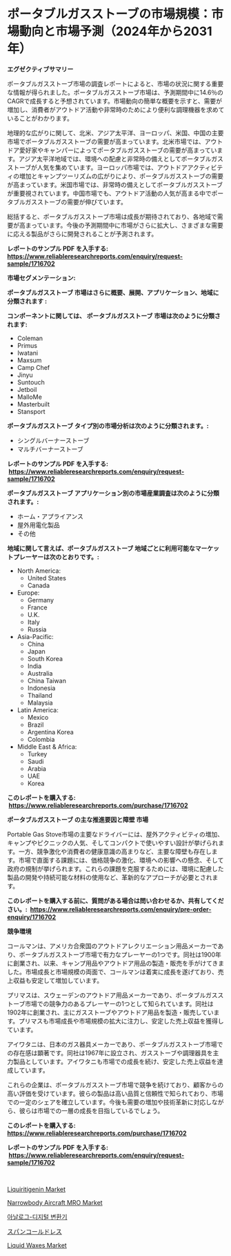 <p><h1>ポータブルガスストーブの市場規模：市場動向と市場予測（2024年から2031年）</h1></p><p><strong>エグゼクティブサマリー</strong></p>
<p><p>ポータブルガスストーブ市場の調査レポートによると、市場の状況に関する重要な情報が得られました。ポータブルガスストーブ市場は、予測期間中に14.6％のCAGRで成長すると予想されています。市場動向の簡単な概要を示すと、需要が増加し、消費者がアウトドア活動や非常時のためにより便利な調理機器を求めていることがわかります。</p><p>地理的な広がりに関して、北米、アジア太平洋、ヨーロッパ、米国、中国の主要市場でポータブルガスストーブの需要が高まっています。北米市場では、アウトドア愛好家やキャンパーによってポータブルガスストーブの需要が高まっています。アジア太平洋地域では、環境への配慮と非常時の備えとしてポータブルガスストーブが人気を集めています。ヨーロッパ市場では、アウトドアアクティビティの増加とキャンプツーリズムの広がりにより、ポータブルガスストーブの需要が高まっています。米国市場では、非常時の備えとしてポータブルガスストーブが重要視されています。中国市場でも、アウトドア活動の人気が高まる中でポータブルガスストーブの需要が伸びています。</p><p>総括すると、ポータブルガスストーブ市場は成長が期待されており、各地域で需要が高まっています。今後の予測期間中に市場がさらに拡大し、さまざまな需要に応える製品がさらに開発されることが予測されます。</p></p>
<p><strong>レポートのサンプル PDF を入手する: <a href="https://www.reliableresearchreports.com/enquiry/request-sample/1716702">https://www.reliableresearchreports.com/enquiry/request-sample/1716702</a></strong></p>
<p><strong>市場セグメンテーション:</strong></p>
<p><strong> ポータブルガスストーブ 市場はさらに概要、展開、アプリケーション、地域に分類されます :</strong></p>
<p><strong>コンポーネントに関しては、 ポータブルガスストーブ 市場は次のように分類されます: &nbsp;</strong></p>
<p><ul><li>Coleman</li><li>Primus</li><li>Iwatani</li><li>Maxsum</li><li>Camp Chef</li><li>Jinyu</li><li>Suntouch</li><li>Jetboil</li><li>MalloMe</li><li>Masterbuilt</li><li>Stansport</li></ul></p>
<p><strong> ポータブルガスストーブ タイプ別の市場分析は次のように分類されます。:</strong></p>
<p><ul><li>シングルバーナーストーブ</li><li>マルチバーナーストーブ</li></ul></p>
<p><strong>レポートのサンプル PDF を入手する: &nbsp;<a href="https://www.reliableresearchreports.com/enquiry/request-sample/1716702">https://www.reliableresearchreports.com/enquiry/request-sample/1716702</a></strong></p>
<p><strong> ポータブルガスストーブ アプリケーション別の市場産業調査は次のように分類されます。:</strong></p>
<p><ul><li>ホーム・アプライアンス</li><li>屋外用電化製品</li><li>その他</li></ul></p>
<p><strong>地域に関して言えば、ポータブルガスストーブ 地域ごとに利用可能なマーケットプレーヤーは次のとおりです。:</strong></p>
<p><ul>
    <li>
        North America:
        <ul>
            <li>United States</li>
            <li>Canada</li>
        </ul>
    </li>
    <li>
        Europe:
        <ul>
            <li>Germany</li>
            <li>France</li>
            <li>U.K.</li>
            <li>Italy</li>
            <li>Russia</li>
        </ul>
    </li>
    <li>
        Asia-Pacific:
        <ul>
            <li>China</li>
            <li>Japan</li>
            <li>South Korea</li>
            <li>India</li>
            <li>Australia</li>
            <li>China Taiwan</li>
            <li>Indonesia</li>
            <li>Thailand</li>
            <li>Malaysia</li>
        </ul>
    </li>
    <li>
        Latin America:
        <ul>
            <li>Mexico</li>
            <li>Brazil</li>
            <li>Argentina Korea</li>
            <li>Colombia</li>
        </ul>
    </li>
    <li>
        Middle East & Africa:
        <ul>
            <li>Turkey</li>
            <li>Saudi</li>
            <li>Arabia</li>
            <li>UAE</li>
            <li>Korea</li>
        </ul>
    </li>
    </ul></p>
<p><strong>このレポートを購入する: &nbsp;<a href="https://www.reliableresearchreports.com/purchase/1716702">https://www.reliableresearchreports.com/purchase/1716702</a></strong></p>
<p><strong>ポータブルガスストーブ の主な推進要因と障壁 市場</strong></p>
<p><p>Portable Gas Stove市場の主要なドライバーには、屋外アクティビティの増加、キャンプやピクニックの人気、そしてコンパクトで使いやすい設計が挙げられます。一方、競争激化や消費者の健康意識の高まりなど、主要な障壁も存在します。市場で直面する課題には、価格競争の激化、環境への影響への懸念、そして政府の規制が挙げられます。これらの課題を克服するためには、環境に配慮した製品の開発や持続可能な材料の使用など、革新的なアプローチが必要とされます。</p></p>
<p><strong>このレポートを購入する前に、質問がある場合は問い合わせるか、共有してください。:&nbsp; <a href="https://www.reliableresearchreports.com/enquiry/pre-order-enquiry/1716702">https://www.reliableresearchreports.com/enquiry/pre-order-enquiry/1716702</a></strong></p>
<p><strong>競争環境</strong></p>
<p><p>コールマンは、アメリカ合衆国のアウトドアレクリエーション用品メーカーであり、ポータブルガスストーブ市場で有力なプレーヤーの1つです。同社は1900年に創業され、以来、キャンプ用品やアウトドア用品の製造・販売を手がけてきました。市場成長と市場規模の両面で、コールマンは着実に成長を遂げており、売上収益も安定して増加しています。</p><p>プリマスは、スウェーデンのアウトドア用品メーカーであり、ポータブルガスストーブ市場での競争力のあるプレーヤーの1つとして知られています。同社は1902年に創業され、主にガスストーブやアウトドア用品を製造・販売しています。プリマスも市場成長や市場規模の拡大に注力し、安定した売上収益を獲得しています。</p><p>アイワタニは、日本のガス器具メーカーであり、ポータブルガスストーブ市場での存在感は顕著です。同社は1967年に設立され、ガスストーブや調理器具を主力製品としています。アイワタニも市場での成長を続け、安定した売上収益を達成しています。</p><p>これらの企業は、ポータブルガスストーブ市場で競争を続けており、顧客からの高い評価を受けています。彼らの製品は高い品質と信頼性で知られており、市場での一定のシェアを確立しています。今後も需要の増加や技術革新に対応しながら、彼らは市場での一層の成長を目指しているでしょう。</p></p>
<p><strong>このレポートを購入する: &nbsp; <a href="https://www.reliableresearchreports.com/purchase/1716702">https://www.reliableresearchreports.com/purchase/1716702</a></strong></p>
<p><strong>レポートのサンプル PDF を入手する: &nbsp;<a href="https://www.reliableresearchreports.com/enquiry/request-sample/1716702">https://www.reliableresearchreports.com/enquiry/request-sample/1716702</a></strong><strong></strong></p>
<p>&nbsp;</p>
<p><p><a href="https://github.com/prosalinda88/Market-Research-Report-List-3/blob/main/liquiritigenin-market.md">Liquiritigenin Market</a></p><p><a href="https://issuu.com/reportprime-2/docs/narrowbody-aircraft-mro-market-size-2030.pptx">Narrowbody Aircraft MRO Market</a></p><p><a href="https://github.com/vsoq0zknh59/Market-Research-Report-List-1/blob/main/1529562193931.md">아날로그-디지털 변환기</a></p><p><a href="https://github.com/bevdtkn4419963/Market-Research-Report-List-1/blob/main/8500209194207.md">スパンコールドレス</a></p><p><a href="https://github.com/globismark/Market-Research-Report-List-2/blob/main/liquid-waxes-market.md">Liquid Waxes Market</a></p></p>